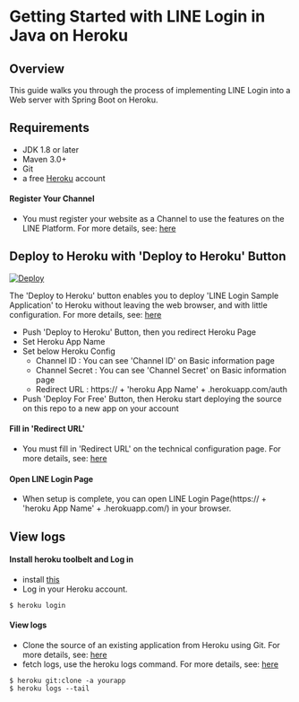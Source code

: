 # Getting Started with LINE Login in Java on Heroku

## Overview

This guide walks you through the process of implementing LINE Login into a Web server with Spring Boot on Heroku.

## Requirements

 - JDK 1.8 or later
 - Maven 3.0+
 - Git
 - a free [Heroku](https://dashboard.heroku.com/) account

#### Register Your Channel

 - You must register your website as a Channel to use the features on the LINE Platform. For more details, see: [here](https://developers.line.me/web-api/channel-registration)

## Deploy to Heroku with 'Deploy to Heroku' Button

[![Deploy](https://www.herokucdn.com/deploy/button.svg)](https://heroku.com/deploy)

The 'Deploy to Heroku' button enables you to deploy 'LINE Login Sample Application' to Heroku without leaving the web browser, and with little configuration.
For more details, see: [here](https://blog.heroku.com/archives/2014/8/7/heroku-button)

 - Push 'Deploy to Heroku' Button, then you redirect Heroku Page
 - Set Heroku App Name
 - Set below Heroku Config
     - Channel ID :  You can see 'Channel ID' on Basic information page
     - Channel Secret : You can see 'Channel Secret' on Basic information page
     - Redirect URL : https:// + 'heroku App Name' + .herokuapp.com/auth
 - Push 'Deploy For Free' Button, then Heroku start deploying the source on this repo to a new app on your account

#### Fill in 'Redirect URL'

 - You must fill in 'Redirect URL' on the technical configuration page. For more details, see: [here](https://developers.line.me/web-api/technical-configuration)

#### Open LINE Login Page

 - When setup is complete, you can open LINE Login Page(https:// + 'heroku App Name' + .herokuapp.com/) in your browser.

## View logs

#### Install heroku toolbelt and Log in

 - install [this](https://toolbelt.heroku.com/)
 - Log in your Heroku account.
```
$ heroku login
```

#### View logs

 - Clone the source of an existing application from Heroku using Git. For more details, see: [here](https://devcenter.heroku.com/articles/git-clone-heroku-app)
 - fetch logs, use the heroku logs command. For more details, see: [here](https://devcenter.heroku.com/articles/logging#view-logs)

```
$ heroku git:clone -a yourapp
$ heroku logs --tail
```
